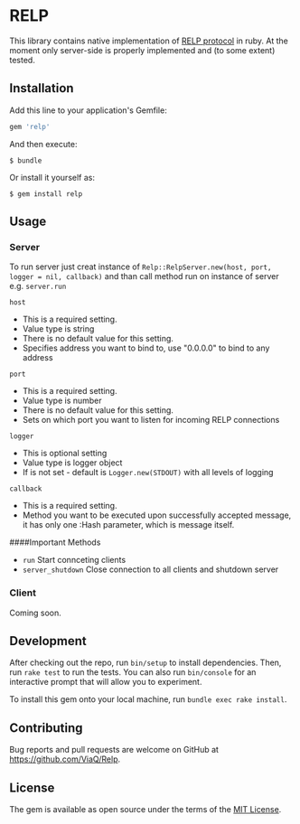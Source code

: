 # RELP

This library contains native implementation of [RELP protocol](http://www.rsyslog.com/doc/relp.html) in ruby. At the moment only server-side
is properly implemented and (to some extent) tested.

## Installation

Add this line to your application's Gemfile:

```ruby
gem 'relp'
```

And then execute:

    $ bundle

Or install it yourself as:

    $ gem install relp

## Usage

### Server

To run server just creat instance of `Relp::RelpServer.new(host, port, logger = nil, callback)`
and than call method run on instance of server e.g. `server.run`

`host` 
  * This is a required setting.
  * Value type is string
  * There is no default value for this setting.
  * Specifies address you want to bind to, use "0.0.0.0" to bind to any address



`port` 

  * This is a required setting.
  * Value type is number
  * There is no default value for this setting.
  * Sets on which port you want to listen for incoming RELP connections


`logger`
  
  * This is optional setting
  * Value type is logger object
  * If is not set - default is `Logger.new(STDOUT)` with all levels of logging
 
`callback`
  * This is a required setting.
  * Method you want to be executed upon successfully accepted message, it has only one :Hash parameter, which is message itself.
  
####Important Methods
  * `run` Start connceting clients
  *  `server_shutdown` Close connection to all clients and shutdown server

### Client

Coming soon.


## Development

After checking out the repo, run `bin/setup` to install dependencies. Then, run `rake test` to run the tests. You can also run `bin/console` for an interactive prompt that will allow you to experiment.

To install this gem onto your local machine, run `bundle exec rake install`. 
## Contributing

Bug reports and pull requests are welcome on GitHub at https://github.com/ViaQ/Relp.


## License

The gem is available as open source under the terms of the [MIT License](http://opensource.org/licenses/MIT).

